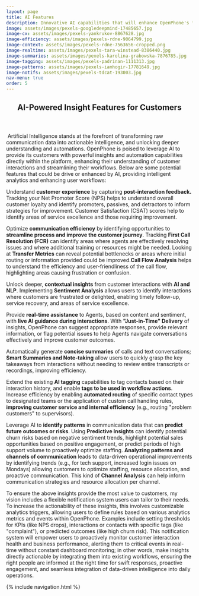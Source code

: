 ```yaml
---
layout: page
title: AI Features
description: Innovative AI capabilities that will enhance OpenPhone's functionality and user experience.
image: assets/images/pexels-googledeepmind-17485657.jpg
image-cx: assets/images/pexels-yankrukov-8867628.jpg
image-efficiency: assets/images/pexels-rdne-9064799.jpg
image-context: assets/images/pexels-rdne-7563656-cropped.png
image-realtime: assets/images/pexels-tara-winstead-8386440.jpg
image-summaries: assets/images/pexels-karolina-grabowska-7876785.jpg
image-tagging: assets/images/pexels-padrinan-1111313.jpg
image-patterns: assets/images/pexels-iamhogir-17781649.jpg
image-notifs: assets/images/pexels-tdcat-193003.jpg
nav-menu: true
order: 5
---
```


<!-- Main -->
<div id="main" class="alt">

<!-- One -->
<section id="one">
	<div class="inner">
		<header class="major">
			<h1>AI-Powered Insight Features for Customers</h1>
		</header>

<!-- Content -->
<div>
<p><span class="image left"><img src="{{ page.image | relative_url }}" alt="" /></span>
  Artificial Intelligence stands at the forefront of transforming raw communication data into actionable intelligence, and unlocking deeper understanding and automations. OpenPhone is poised to leverage AI to provide its customers with powerful insights and automation capabilities directly within the platform, enhancing their understanding of customer interactions and streamlining their workflows. Below are some potential features that could be drive or enhanced by AI, providing intelligent analytics and enhancing user workflows:
</p>
</div>

<div>
<p><span class="image right"><img src="{{ page.image-cx | relative_url }}" alt="" /></span>Understand <strong>customer experience</strong> by capturing <strong>post-interaction feedback.</strong> Tracking your Net Promoter Score (NPS) helps to understand overall customer loyalty and identify promoters, passives, and detractors to inform strategies for improvement. Customer Satisfaction (CSAT) scores help to identify areas of service excellence and those requiring improvement.</p>
</div>

<div>
<p><span class="image left"><img src="{{ page.image-efficiency | relative_url }}" alt="" /></span>Optimize <strong>communication efficiency</strong> by identifying opportunities to <strong>streamline process and improve the customer journey</strong>. Tracking <strong>First Call Resolution (FCR)</strong> can identify areas where agents are effectively resolving issues and where additional training or resources might be needed. Looking at <strong>Transfer Metrics</strong> can reveal potential bottlenecks or areas where initial routing or information provided could be improved.<strong>Call Flow Analysis</strong> helps to understand the efficiency and user-friendliness of the call flow, highlighting areas causing frustration or confusion.</p>
</div>

<div>
<p><span class="image right"><img src="{{ page.image-context | relative_url }}" alt="" /></span>Unlock deeper, <strong>contextual insights</strong> from customer interactions with <strong>AI and NLP</strong>. Implementing <strong>Sentiment Analysis</strong> allows users to identify interactions where customers are frustrated or delighted, enabling timely follow-up, service recovery, and areas of service excellence.</p>
</div>

<div>
<p><!--<span class="image left"><img src="{{ page.image-realtime | relative_url }}" alt="" /></span>-->Provide <strong>real-time assistance</strong> to Agents, based on content and sentiment, with <strong>live AI guidance during interactions</strong>. With <strong>"Just-in-Time" Delivery</strong> of insights, OpenPhone can suggest appropriate responses, provide relevant information, or flag potential issues to help Agents navigate conversations effectively and improve customer outcomes.</p>
</div>

<div>
<p><!--<span class="image right"><img src="{{ page.image-summaries | relative_url }}" alt="" /></span>-->Automatically generate <strong>concise summaries</strong> of calls and text conversations; <strong>Smart Summaries and Note-taking</strong> allow users to quickly grasp the key takeaways from interactions without needing to review entire transcripts or recordings, improving efficiency.</p>
</div>

<div>
<p><span class="image left"><img src="{{ page.image-tagging | relative_url }}" alt="" /></span>Extend the existing <strong>AI tagging</strong> capabilities to tag contacts based on their interaction history, and enable <strong>tags to be used in workflow actions</strong>. Increase efficiency by enabling <strong>automated routing</strong> of specific contact types to designated teams or the application of custom call handling rules, <strong>improving customer service and internal efficiency</strong> (e.g., routing "problem customers" to supervisors).</p>
</div>

<div>
<p><span class="image right"><img src="{{ page.image-patterns | relative_url }}" alt="" /></span>Leverage AI to <strong>identify patterns</strong> in communication data that can <strong>predict future outcomes or risks</strong>. Using <strong>Predictive Insights</strong> can identify potential churn risks based on negative sentiment trends, highlight potential sales opportunities based on positive engagement, or predict periods of high support volume to proactively optimize staffing. <strong>Analyzing patterns and channels of communication</strong> leads to data-driven operational improvements by identifying trends (e.g., for tech support, increased login issues on Mondays) allowing customers to optimize staffing, resource allocation, and proactive communication. This kind of <strong>Channel Analysis</strong> can help inform communication strategies and resource allocation per channel.</p>
</div>

<div>
<p><span class="image left"><img src="{{ page.image-notifs | relative_url }}" alt="" /></span>To ensure the above insights provide the most value to customers, my vision includes a flexible notification system users can tailor to their needs. To increase the actionability of these insights, this involves customizable analytics triggers, allowing users to define rules based on various analytics metrics and events within OpenPhone. Examples include setting thresholds for KPIs (like NPS drops), interactions or contacts with specific tags (like "complaint"), or predicted outcomes (like high churn risk). This notification system will empower users to proactively monitor customer interaction health and business performance, alerting them to critical events in real-time without constant dashboard monitoring; in other words, make insights directly actionable by integrating them into existing workflows, ensuring the right people are informed at the right time for swift responses, proactive engagement, and seamless integration of data-driven intelligence into daily operations.</p>
</div>

{% include navigation.html %}